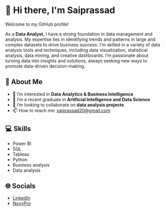 # 👋 Hi there, I'm Saiprassad

Welcome to my GitHub profile!

As a **Data Analyst**, I have a strong foundation in data management and analysis. My expertise lies in identifying trends and patterns in large and complex datasets to drive business success. I'm skilled in a variety of data analysis tools and techniques, including data visualization, statistical analysis, data mining, and creative dashboards. I’m passionate about turning data into insights and solutions, always seeking new ways to promote data-driven decision-making.

## 💫 About Me
- 👀 I’m interested in **Data Analytics & Business Intelligence**
- 🌱 I’m a recent graduate in **Artificial Intelligence and Data Science**
- 👋 I’m looking to collaborate on **data analysis projects**
- 📫 How to reach me: [saiprassad20@gmail.com](mailto:saiprassad20@gmail.com)

## 💻 Skills
- Power BI
- SQL
- Tableau
- Python
- Business analysis
- Data analysis

## 🌐 Socials
- [LinkedIn](https://www.linkedin.com/in/saiprassad)
- [NovyPro](https://www.novypro.com/profile_about/saiprassad)

